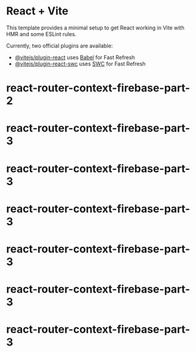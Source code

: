 # React + Vite

This template provides a minimal setup to get React working in Vite with HMR and some ESLint rules.

Currently, two official plugins are available:

- [@vitejs/plugin-react](https://github.com/vitejs/vite-plugin-react/blob/main/packages/plugin-react/README.md) uses [Babel](https://babeljs.io/) for Fast Refresh
- [@vitejs/plugin-react-swc](https://github.com/vitejs/vite-plugin-react-swc) uses [SWC](https://swc.rs/) for Fast Refresh
# react-router-context-firebase-part-2
# react-router-context-firebase-part-3
# react-router-context-firebase-part-3
# react-router-context-firebase-part-3
# react-router-context-firebase-part-3
# react-router-context-firebase-part-3
# react-router-context-firebase-part-3
